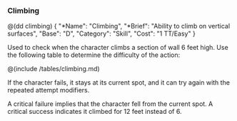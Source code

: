 ### Climbing

@(dd climbing)
{ 
  "*Name": "Climbing",
  "*Brief": "Ability to climb on vertical surfaces",
  "Base": "D",
  "Category": "Skill",
  "Cost": "1 TT/Easy"
}

Used to check when the character climbs a section of wall 6 feet high. Use the
following table to determine the difficulty of the action:

@(include /tables/climbing.md)

If the character fails, it stays at its current spot, and it can try again
with the repeated attempt modifiers.

A critical failure implies that the character fell from the current spot.
A critical success indicates it climbed for 12 feet instead of 6.

